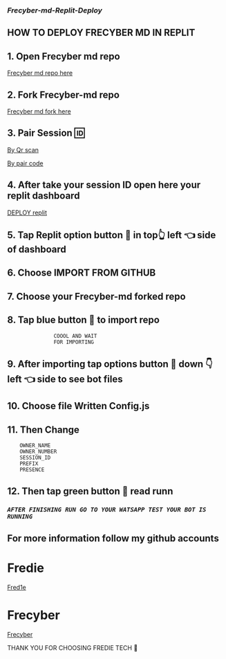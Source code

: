 ### ***Frecyber-md-Replit-Deploy***

## HOW TO DEPLOY FRECYBER MD IN REPLIT

## 1. Open Frecyber md repo 
[Frecyber md repo here](https://github.com/Frecyber/Frecyber-md) 

## 2. Fork Frecyber-md repo 
[Frecyber md fork here](https://github.com/Frecyber/Frecyber-md/fork) 

## 3. Pair Session 🆔 
[By Qr scan](https://frecyber-md-site-8f48f2e443c0.herokuapp.com/) 

[By pair code](https://frecyber-md-site-8f48f2e443c0.herokuapp.com/pair) 

## 4. After take your session ID open here your replit dashboard
[DEPLOY replit](Https://replit.com)

## 5. Tap Replit option button 🔳 in top👆 left 👈 side of dashboard 

## 6. Choose IMPORT FROM GITHUB 

## 7. Choose your Frecyber-md forked repo 
## 8. Tap blue button 🔳 to import repo
                   COOOL AND WAIT
                   FOR IMPORTING

## 9. After importing tap options button 🔳 down 👇 left 👈 side to see bot files

## 10. Choose file Written Config.js

## 11. Then Change 
        OWNER_NAME 
        OWNER_NUMBER 
        SESSION_ID 
        PREFIX 
        PRESENCE 

## 12. Then tap green button 🔳 read runn

### ***`AFTER FINISHING RUN GO TO YOUR WATSAPP TEST YOUR BOT IS RUNNING`***

## For more information follow my github accounts

# Fredie
[Fred1e](https://github.com/Fred1e) 

# Frecyber 
[Frecyber](https://github.com/Frecyber) 


THANK YOU FOR CHOOSING FREDIE TECH 🙏 
                   
